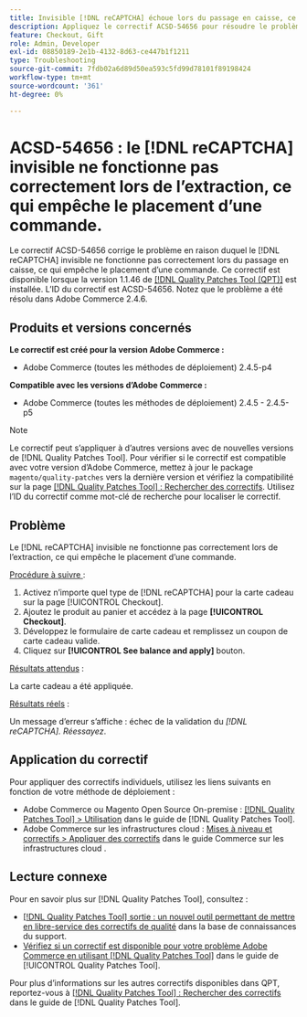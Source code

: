 ```yaml
---
title: Invisible [!DNL reCAPTCHA] échoue lors du passage en caisse, ce qui empêche le placement de la commande
description: Appliquez le correctif ACSD-54656 pour résoudre le problème d’Adobe Commerce en raison duquel l [!DNL reCAPTCHA] invisible ne fonctionne pas correctement lors de l’extraction, ce qui empêche le placement d’une commande.
feature: Checkout, Gift
role: Admin, Developer
exl-id: 08850189-2e1b-4132-8d63-ce447b1f1211
type: Troubleshooting
source-git-commit: 7fdb02a6d89d50ea593c5fd99d78101f89198424
workflow-type: tm+mt
source-wordcount: '361'
ht-degree: 0%

---
```


# ACSD-54656 : le [!DNL reCAPTCHA] invisible ne fonctionne pas correctement lors de l’extraction, ce qui empêche le placement d’une commande.

Le correctif ACSD-54656 corrige le problème en raison duquel le [!DNL reCAPTCHA] invisible ne fonctionne pas correctement lors du passage en caisse, ce qui empêche le placement d’une commande. Ce correctif est disponible lorsque la version 1.1.46 de [[!DNL Quality Patches Tool (QPT)]](https://experienceleague.adobe.com/en/docs/commerce-operations/tools/quality-patches-tool/quality-patches-tool-to-self-serve-quality-patches) est installée. L’ID du correctif est ACSD-54656. Notez que le problème a été résolu dans Adobe Commerce 2.4.6.

## Produits et versions concernés

**Le correctif est créé pour la version Adobe Commerce :**

* Adobe Commerce (toutes les méthodes de déploiement) 2.4.5-p4

**Compatible avec les versions d’Adobe Commerce :**

* Adobe Commerce (toutes les méthodes de déploiement) 2.4.5 - 2.4.5-p5

>[!NOTE]
>
>Le correctif peut s’appliquer à d’autres versions avec de nouvelles versions de [!DNL Quality Patches Tool]. Pour vérifier si le correctif est compatible avec votre version d’Adobe Commerce, mettez à jour le package `magento/quality-patches` vers la dernière version et vérifiez la compatibilité sur la page [[!DNL Quality Patches Tool] : Rechercher des correctifs](https://experienceleague.adobe.com/tools/commerce-quality-patches/index.html). Utilisez l’ID du correctif comme mot-clé de recherche pour localiser le correctif.

## Problème

Le [!DNL reCAPTCHA] invisible ne fonctionne pas correctement lors de l’extraction, ce qui empêche le placement d’une commande.

<u>Procédure à suivre </u> :

1. Activez n’importe quel type de [!DNL reCAPTCHA] pour la carte cadeau sur la page [!UICONTROL Checkout].
1. Ajoutez le produit au panier et accédez à la page **[!UICONTROL Checkout]**.
1. Développez le formulaire de carte cadeau et remplissez un coupon de carte cadeau valide.
1. Cliquez sur **[!UICONTROL See balance and apply]** bouton.

<u>Résultats attendus</u> :

La carte cadeau a été appliquée.

<u>Résultats réels</u> :

Un message d’erreur s’affiche : échec de la validation du *[!DNL reCAPTCHA]. Réessayez*.

## Application du correctif

Pour appliquer des correctifs individuels, utilisez les liens suivants en fonction de votre méthode de déploiement :

* Adobe Commerce ou Magento Open Source On-premise : [[!DNL Quality Patches Tool] > Utilisation](/help/tools/quality-patches-tool/usage.md) dans le guide de [!DNL Quality Patches Tool].
* Adobe Commerce sur les infrastructures cloud : [Mises à niveau et correctifs > Appliquer des correctifs](https://experienceleague.adobe.com/docs/commerce-cloud-service/user-guide/develop/upgrade/apply-patches.html) dans le guide Commerce sur les infrastructures cloud .

## Lecture connexe

Pour en savoir plus sur [!DNL Quality Patches Tool], consultez :

* [[!DNL Quality Patches Tool] sortie : un nouvel outil permettant de mettre en libre-service des correctifs de qualité](https://experienceleague.adobe.com/en/docs/commerce-operations/tools/quality-patches-tool/quality-patches-tool-to-self-serve-quality-patches) dans la base de connaissances du support.
* [Vérifiez si un correctif est disponible pour votre problème Adobe Commerce en utilisant [!DNL Quality Patches Tool]](/help/tools/quality-patches-tool/patches-available-in-qpt/check-patch-for-magento-issue-with-magento-quality-patches.md) dans le guide de [!UICONTROL Quality Patches Tool].


Pour plus d’informations sur les autres correctifs disponibles dans QPT, reportez-vous à [[!DNL Quality Patches Tool] : Rechercher des correctifs](https://experienceleague.adobe.com/tools/commerce-quality-patches/index.html) dans le guide de [!DNL Quality Patches Tool].
